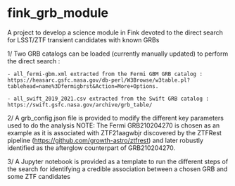 # fink_grb_module
A project to develop a science module in Fink devoted to the direct search for LSST/ZTF transient candidates with known GRBs


1/ Two GRB catalogs can be loaded (currently manually updated) to perform the direct search : 

	- all_fermi-gbm.xml extracted from the Fermi GBM GRB catalog : https://heasarc.gsfc.nasa.gov/db-perl/W3Browse/w3table.pl?tablehead=name%3Dfermigbrst&Action=More+Options.
  
	- all_swift_2019_2021.csv extracted from the Swift GRB catalog : https://swift.gsfc.nasa.gov/archive/grb_table/
	
2/ A grb_config.json file is provided to modify the different key parameters used to do the analysis
NOTE: The Fermi GRB210204270 is chosen as an example as it is associated with ZTF21aagwbjr discovered by the ZTFRest pipeline (https://github.com/growth-astro/ztfrest) and later robustly identified as the afterglow counterpart of GRB210204270. 

3/ A Jupyter notebook is provided as a template to run the different steps of the search for identifying a credible association between a chosen GRB and some ZTF candidates
